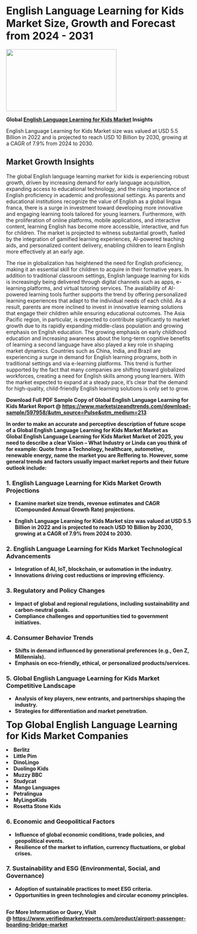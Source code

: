 <H1>English Language Learning for Kids Market Size, Growth and Forecast from 2024 - 2031</H1><img class="aligncenter size-medium wp-image-584254" src="https://thirdeyenews.in/wp-content/uploads/2024/09/Global-Market-Research-300x168.jpeg" alt="" width="300" height="168" /><p><strong>Global&nbsp;<a href="https://www.marketsizeandtrends.com/download-sample/597958/&amp;utm_source=Pulse&amp;utm_medium=213">English Language Learning for Kids Market</a> Insights</strong></p><p>English Language Learning for Kids Market size was valued at USD 5.5 Billion in 2022 and is projected to reach USD 10 Billion by 2030, growing at a CAGR of 7.9% from 2024 to 2030.</p><p><h2>Market Growth Insights</h2> <p>The global English language learning market for kids is experiencing robust growth, driven by increasing demand for early language acquisition, expanding access to educational technology, and the rising importance of English proficiency in academic and professional settings. As parents and educational institutions recognize the value of English as a global lingua franca, there is a surge in investment toward developing more innovative and engaging learning tools tailored for young learners. Furthermore, with the proliferation of online platforms, mobile applications, and interactive content, learning English has become more accessible, interactive, and fun for children. The market is projected to witness substantial growth, fueled by the integration of gamified learning experiences, AI-powered teaching aids, and personalized content delivery, enabling children to learn English more effectively at an early age.</p> <p><strong></strong></p> <p>The rise in globalization has heightened the need for English proficiency, making it an essential skill for children to acquire in their formative years. In addition to traditional classroom settings, English language learning for kids is increasingly being delivered through digital channels such as apps, e-learning platforms, and virtual tutoring services. The availability of AI-powered learning tools further supports the trend by offering personalized learning experiences that adapt to the individual needs of each child. As a result, parents are more inclined to invest in innovative learning solutions that engage their children while ensuring educational outcomes. The Asia Pacific region, in particular, is expected to contribute significantly to market growth due to its rapidly expanding middle-class population and growing emphasis on English education. The growing emphasis on early childhood education and increasing awareness about the long-term cognitive benefits of learning a second language have also played a key role in shaping market dynamics. Countries such as China, India, and Brazil are experiencing a surge in demand for English learning programs, both in traditional settings and via e-learning platforms. This trend is further supported by the fact that many companies are shifting toward globalized workforces, creating a need for English skills among young learners. With the market expected to expand at a steady pace, it’s clear that the demand for high-quality, child-friendly English learning solutions is only set to grow. <p><strong></p><p><span class=""><strong>Download Full PDF Sample Copy of Global English Language Learning for Kids Market Report</strong> @ <a href="https://www.marketsizeandtrends.com/download-sample/597958/&amp;utm_source=Pulse&amp;utm_medium=213" target="_blank">https://www.marketsizeandtrends.com/download-sample/597958/&amp;utm_source=Pulse&amp;utm_medium=213</a></span></p><p>In order to make an accurate and perceptive description of future scope of a Global&nbsp;English Language Learning for Kids Market Market as Global&nbsp;English Language Learning for Kids Market Market of 2025, you need to describe a clear Vision &ndash; What Industry or Linda can you think of for example: Quote from a Technology, healthcare, automotive, renewable energy, name the market you are Reffering to. However, some general trends and factors usually impact market reports and their future outlook include:</p><h3>1.&nbsp;<strong>English Language Learning for Kids Market Growth Projections</strong></h3><ul><li>Examine market size trends, revenue estimates and CAGR (Compounded Annual Growth Rate) projections.</li><li><p>English Language Learning for Kids Market size was valued at USD 5.5 Billion in 2022 and is projected to reach USD 10 Billion by 2030, growing at a CAGR of 7.9% from 2024 to 2030.</p></li></ul><h3>2.&nbsp;<strong>English Language Learning for Kids Market Technological Advancements</strong></h3><ul><li>Integration of AI, IoT, blockchain, or automation in the industry.</li><li>Innovations driving cost reductions or improving efficiency.</li></ul><h3>3.&nbsp;<strong>Regulatory and Policy Changes</strong></h3><ul><li>Impact of global and regional regulations, including sustainability and carbon-neutral goals.</li><li>Compliance challenges and opportunities tied to government initiatives.</li></ul><h3>4.&nbsp;<strong>Consumer Behavior Trends</strong></h3><ul><li>Shifts in demand influenced by generational preferences (e.g., Gen Z, Millennials).</li><li>Emphasis on eco-friendly, ethical, or personalized products/services.</li></ul><h3>5.&nbsp;<strong>Global English Language Learning for Kids Market Competitive Landscape</strong></h3><ul><li>Analysis of key players, new entrants, and partnerships shaping the industry.</li><li>Strategies for differentiation and market penetration.</li></ul><p data-pm-slice="1 1 []"><span style="color: inherit; font-family: inherit; font-size: 25px;">Top Global English Language Learning for Kids Market Companies</span></p><div class="" data-test-id=""><p><li>Berlitz</li><li> Little Pim</li><li> DinoLingo</li><li> Duolingo Kids</li><li> Muzzy BBC</li><li> Studycat</li><li> Mango Languages</li><li> Petralingua</li><li> MyLingoKids</li><li> Rosetta Stone Kids</li></p></div><h3>6.&nbsp;<strong>Economic and Geopolitical Factors</strong></h3><ul><li>Influence of global economic conditions, trade policies, and geopolitical events.</li><li>Resilience of the market to inflation, currency fluctuations, or global crises.</li></ul><h3>7.&nbsp;<strong>Sustainability and ESG (Environmental, Social, and Governance)</strong></h3><ul><li>Adoption of sustainable practices to meet ESG criteria.</li><li>Opportunities in green technologies and circular economy principles.</li></ul><h2><strong style="font-size: 14px;">For More Information or Query, Visit @&nbsp;</strong><a style="background-color: #ffffff; font-size: 14px;" href="https://www.marketsizeandtrends.com/report/english-language-learning-for-kids-market/" target="_blank">https://www.verifiedmarketreports.com/product/airport-passenger-boarding-bridge-market</a></h2>
